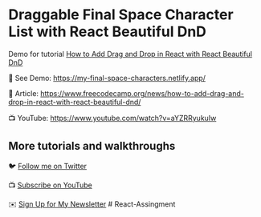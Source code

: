 # Draggable Final Space Character List with React Beautiful DnD

Demo for tutorial [How to Add Drag and Drop in React with React Beautiful DnD](https://www.youtube.com/watch?v=aYZRRyukuIw)

🚀 See Demo: https://my-final-space-characters.netlify.app/

📝 Article: https://www.freecodecamp.org/news/how-to-add-drag-and-drop-in-react-with-react-beautiful-dnd/

📺 YouTube: https://www.youtube.com/watch?v=aYZRRyukuIw

## More tutorials and walkthroughs

🐦 [Follow me on Twitter](https://twitter.com/colbyfayock)

📺 [Subscribe on YouTube](https://www.youtube.com/colbyfayock)

✉️ [Sign Up for My Newsletter](https://colbyfayock.com/newsletter)
#   R e a c t - A s s i n g m e n t  
 